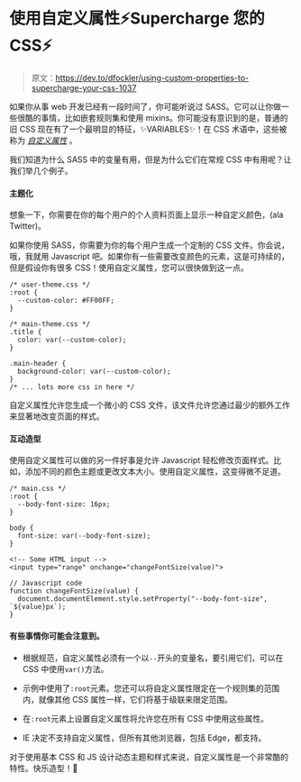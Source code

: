 # 使用自定义属性⚡️Supercharge 您的 CSS⚡️

> 原文：<https://dev.to/dfockler/using-custom-properties-to-supercharge-your-css-1037>

如果你从事 web 开发已经有一段时间了，你可能听说过 SASS。它可以让你做一些很酷的事情，比如嵌套规则集和使用 mixins。你可能没有意识到的是，普通的旧 CSS 现在有了一个最明显的特征，✨VARIABLES✨！在 CSS 术语中，这些被称为 [*自定义属性*](https://developer.mozilla.org/en-US/docs/Web/CSS/--*) 。

我们知道为什么 SASS 中的变量有用，但是为什么它们在常规 CSS 中有用呢？让我们举几个例子。

#### 主题化

想象一下，你需要在你的每个用户的个人资料页面上显示一种自定义颜色，(ala Twitter)。

如果你使用 SASS，你需要为你的每个用户生成一个定制的 CSS 文件。你会说，哦，我就用 Javascript 吧。如果你有一些需要改变颜色的元素，这是可持续的，但是假设你有很多 CSS！使用自定义属性，您可以很快做到这一点。

```
/* user-theme.css */
:root {
  --custom-color: #FF00FF;
}

/* main-theme.css */
.title {
  color: var(--custom-color);
}

.main-header {
  background-color: var(--custom-color);
}
/* ... lots more css in here */ 
```

自定义属性允许您生成一个微小的 CSS 文件，该文件允许您通过最少的额外工作来显著地改变页面的样式。

#### 互动造型

使用自定义属性可以做的另一件好事是允许 Javascript 轻松修改页面样式。比如，添加不同的颜色主题或更改文本大小。使用自定义属性，这变得微不足道。

```
/* main.css */
:root {
  --body-font-size: 16px;
}

body {
  font-size: var(--body-font-size);
} 
```

```
<!-- Some HTML input -->
<input type="range" onchange="changeFontSize(value)"> 
```

```
// Javascript code
function changeFontSize(value) {
  document.documentElement.style.setProperty("--body-font-size", `${value}px`);
} 
```

#### 有些事情你可能会注意到。

*   根据规范，自定义属性必须有一个以`--`开头的变量名，要引用它们，可以在 CSS 中使用`var()`方法。

*   示例中使用了`:root`元素。您还可以将自定义属性限定在一个规则集的范围内，就像其他 CSS 属性一样，它们将基于级联来限定范围。

*   在`:root`元素上设置自定义属性将允许您在所有 CSS 中使用这些属性。

*   IE 决定不支持自定义属性，但所有其他浏览器，包括 Edge，都支持。

对于使用基本 CSS 和 JS 设计动态主题和样式来说，自定义属性是一个非常酷的特性。快乐造型！💇